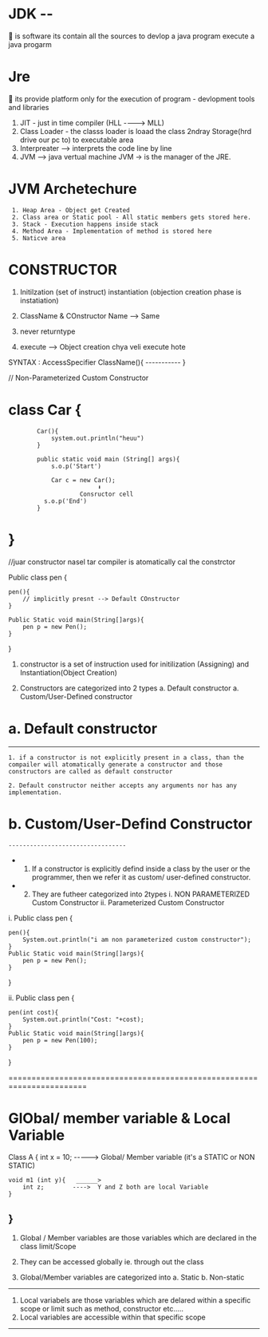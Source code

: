 # JDK --
🌿 is software its contain all the sources to devlop a java program execute a java progarm 

# Jre
🌿 its provide platform only for the execution of program
    - devlopment tools and libraries

1. JIT - just in time compiler (HLL ----> MLL)
2. Class Loader - the classs loader is loaad the class 2ndray Storage(hrd drive our pc to) to executable area 
3. Interpreater --> interprets the code line by line
4. JVM --> java vertual machine
   JVM -> is the manager of the JRE.


  # JVM Archetechure
     
     1. Heap Area - Object get Created
     2. Class area or Static pool - All static members gets stored here.
     3. Stack - Execution happens inside stack 
     4. Method Area - Implementation of method is stored here
     5. Naticve area 


# CONSTRUCTOR

1. Initilzation (set of instruct)
   instantiation (objection creation phase is     instatiation)

2. ClassName & COnstructor Name --> Same
3. never returntype  
4. execute --> Object creation chya veli execute hote

SYNTAX : AccessSpecifier ClassName(){
            -----------
          } 

  // Non-Parameterized Custom Constructor   
 #         class Car {
            
            Car(){
                system.out.println("heuu")
            }
            
            public static void main (String[] args){
                s.o.p('Start')

                Car c = new Car();
                             ⬇
                        Consructor cell
              s.o.p('End')
            }
#         }
  
  //juar constructor nasel tar compiler is atomatically cal the constrctor

  Public class pen {

    pen(){
        // implicitly presnt --> Default COnstructor
    } 

    Public Static void main(String[]args){
        pen p = new Pen();
    }
  }

  1. constructor is a set of instruction used for initilization (Assigning) and Instantiation(Object Creation)
 
 5. Constructors are categorized into 2 types
        a. Default constructor
        a. Custom/User-Defined constructor

 # a. Default constructor
 ---------------------------
    1. if a constructor is not explicitly present in a class, than the compailer will atomatically generate a constructor and those constructors are called as default constructor

    2. Default constructor neither accepts any arguments nor has any implementation.

 # b. Custom/User-Defind Constructor
    ---------------------------------
*   1. If a constructor is explicitly defind inside a class by the user or the programmer, 
       then we refer it as custom/ user-defined constructor.

*    2. They are futheer categorized into 2types
        i. NON PARAMETERIZED Custom Constructor
        ii. Parameterized Custom Constructor
 
 i.  Public class pen {

    pen(){
        System.out.println("i am non parameterized custom constructor");
    } 
    Public Static void main(String[]args){
        pen p = new Pen();
    }
  }

 
 ii.  Public class pen {

    pen(int cost){
        System.out.println("Cost: "+cost);
    } 
    Public Static void main(String[]args){
        pen p = new Pen(100);
    }
  }

=======================================================================

# GlObal/ member variable & Local Variable

Class A {
    int x = 10;  -----> Global/ Member variable (it's a STATIC or NON STATIC)

    void m1 (int y){   ______>
        int z;        ---->  Y and Z both are local Variable
    }
}
---------------------------------------------------------------
1. Global / Member variables are those variables which are declared in the class limit/Scope

2. They can be accessed globally ie. through out the class

3. Global/Member variables are categorized into
         a. Static
         b. Non-static
--------------------------------------------------------
1. Local variabels are those variables which are delared within a specific scope or limit such as method, constructor etc.....
2. Local variables are accessible within that specific scope
----------------------------------------------------------------